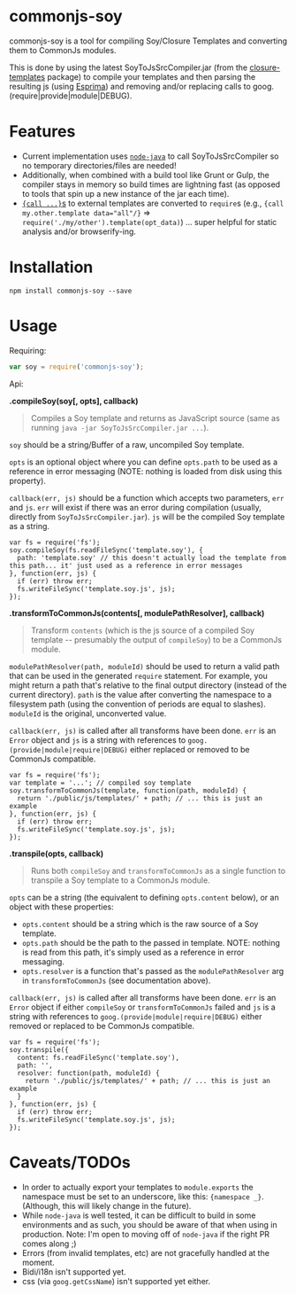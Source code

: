 # commonjs-soy
commonjs-soy is a tool for compiling Soy/Closure Templates and converting them to CommonJs modules.

This is done by using the latest SoyToJsSrcCompiler.jar (from the [closure-templates](https://www.npmjs.com/package/closure-templates) package) to compile your templates and then parsing the resulting js (using [Esprima](esprima.org)) and removing and/or replacing calls to goog.(require|provide|module|DEBUG).

Features
===
- Current implementation uses [`node-java`](https://github.com/joeferner/node-java) to call SoyToJsSrcCompiler so no temporary directories/files are needed!
- Additionally, when combined with a build tool like Grunt or Gulp, the compiler stays in memory so build times are lightning fast (as opposed to tools that spin up a new instance of the jar each time).
- [`{call ...}`s](https://developers.google.com/closure/templates/docs/commands#call) to external templates are converted to `require`s (e.g., `{call my.other.template data="all"/}` => `require('./my/other').template(opt_data)`) ... super helpful for static analysis and/or browserify-ing.

Installation
===
`npm install commonjs-soy --save`

Usage
===
Requiring:
```js
var soy = require('commonjs-soy');
```
Api:

**.compileSoy(soy[, opts], callback)**
> Compiles a Soy template and returns as JavaScript source (same as running `java -jar SoyToJsSrcCompiler.jar ...`).

`soy` should be a string/Buffer of a raw, uncompiled Soy template.

`opts` is an optional object where you can define `opts.path` to be used as a reference in error messaging (NOTE: nothing is loaded from disk using this property).

`callback(err, js)` should be a function which accepts two parameters, `err` and `js`. `err` will exist if there was an error during compilation (usually, directly from `SoyToJsSrcCompiler.jar`). `js` will be the compiled Soy template as a string.
```
var fs = require('fs');
soy.compileSoy(fs.readFileSync('template.soy'), {
  path: 'template.soy' // this doesn't actually load the template from this path... it' just used as a reference in error messages
}, function(err, js) {
  if (err) throw err;
  fs.writeFileSync('template.soy.js', js);
});
```
**.transformToCommonJs(contents[, modulePathResolver], callback)**
> Transform `contents` (which is the js source of a compiled Soy template -- presumably the output of `compileSoy`) to be a CommonJs module.

`modulePathResolver(path, moduleId)` should be used to return a valid path that can be used in the generated `require` statement. For example, you might return a path that's relative to the final output directory (instead of the current directory). `path` is the value after converting the namespace to a filesystem path (using the convention of periods are equal to slashes). `moduleId` is the original, unconverted value.

`callback(err, js)` is called after all transforms have been done. `err` is an `Error` object and `js` is a string with references to `goog.(provide|module|require|DEBUG)` either replaced or removed to be CommonJs compatible.
```
var fs = require('fs');
var template = '...'; // compiled soy template
soy.transformToCommonJs(template, function(path, moduleId) {
  return './public/js/templates/' + path; // ... this is just an example
}, function(err, js) {
  if (err) throw err;
  fs.writeFileSync('template.soy.js', js);
});
```
**.transpile(opts, callback)**

> Runs both `compileSoy` and `transformToCommonJs` as a single function to transpile a Soy template to a CommonJs module.

`opts` can be a string (the equivalent to defining `opts.content` below), or an object with these properties:
* `opts.content` should be a string which is the raw source of a Soy template.
* `opts.path` should be the path to the passed in template. NOTE: nothing is read from this path, it's simply used as a reference in error messaging.
* `opts.resolver` is a function that's passed as the `modulePathResolver` arg in `transformToCommonJs` (see documentation above).

`callback(err, js)` is called after all transforms have been done. `err` is an `Error` object if either `compileSoy` or `transformToCommonJs` failed and `js` is a string with references to `goog.(provide|module|require|DEBUG)` either removed or replaced to be CommonJs compatible.
```
var fs = require('fs');
soy.transpile({
  content: fs.readFileSync('template.soy'),
  path: '',
  resolver: function(path, moduleId) {
    return './public/js/templates/' + path; // ... this is just an example
  }
}, function(err, js) {
  if (err) throw err;
  fs.writeFileSync('template.soy.js', js);
});
```
Caveats/TODOs
===
* In order to actually export your templates to `module.exports` the namespace must be set to an underscore, like this: `{namespace _}`. (Although, this will likely change in the future).
* While `node-java` is well tested, it can be difficult to build in some environments and as such, you should be aware of that when using in production. Note: I'm open to moving off of `node-java` if the right PR comes along ;)
* Errors (from invalid templates, etc) are not gracefully handled at the moment.
* Bidi/i18n isn't supported yet.
* css (via `goog.getCssName`) isn't supported yet either.
